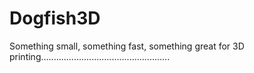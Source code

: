 Dogfish3D
=========

Something small, something fast, something great for 3D printing...................................................

